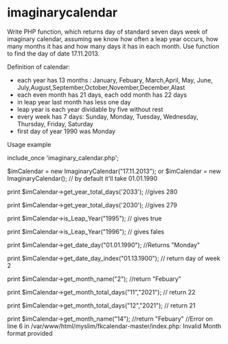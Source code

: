 # imaginarycalendar

Write PHP function, which returns day of standard seven days week of imaginary calendar, assuming we know how often a leap year occurs, how many months it has and how many days it has in each month. Use function to find the day of date 17.11.2013.

Definition of calendar:

- each year has 13 months : January, Febuary, March,April, May, June, July,August,September,October,November,December,Alast
- each even month has 21 days, each odd month has 22 days
- in leap year last month has less one day
- leap year is each year dividable by five without rest
- every week has 7 days: Sunday, Monday, Tuesday, Wednesday, Thursday, Friday, Saturday
- first day of year 1990 was Monday  

Usage example

include_once 'imaginary_calendar.php';

$imCalendar = new ImaginaryCalendar("17.11.2013");
or
$imCalendar = new ImaginaryCalendar(); // by default it'll take 01.01.1990

print $imCalendar->get_year_total_days('2033'); //gives 280

print $imCalendar->get_year_total_days('2030'); //gives 279

print $imCalendar->is_Leap_Year("1995"); // gives true

print $imCalendar->is_Leap_Year("1996"); // gives fales

print $imCalendar->get_date_day("01.01.1990"); //Returns "Monday"

print $imCalendar->get_date_day_index("01.13.1900"); // return day of week 2

print $imCalendar->get_month_name("2"); //return "Febuary"

print $imCalendar->get_month_total_days("11","2021"); // return 22

print $imCalendar->get_month_total_days("12","2021"); // return 21

print $imCalendar->get_month_name("14"); //return "Febuary"  //Error on line 6 in /var/www/html/myslim/fkcalendar-master/index.php: Invalid Month format provided
